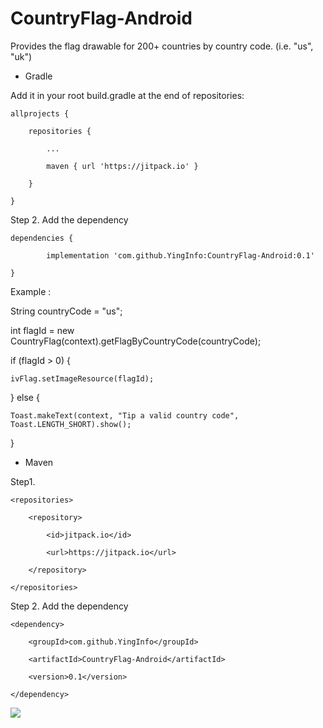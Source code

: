 # CountryFlag-Android


Provides the flag drawable for 200+ countries by country code. (i.e. "us", "uk")


- Gradle 

Add it in your root build.gradle at the end of repositories:

	allprojects {

		repositories {

			...

			maven { url 'https://jitpack.io' }

		}

	}
	
Step 2. Add the dependency

	dependencies {
	
	        implementation 'com.github.YingInfo:CountryFlag-Android:0.1'
		
	}


Example : 

String countryCode = "us";

int flagId = new CountryFlag(context).getFlagByCountryCode(countryCode);

if (flagId > 0) {

	ivFlag.setImageResource(flagId);
	
} else {

	Toast.makeText(context, "Tip a valid country code", Toast.LENGTH_SHORT).show();
	
}
		    


- Maven


Step1.

	<repositories>
	
		<repository>
		
		    <id>jitpack.io</id>
		    
		    <url>https://jitpack.io</url>
		    
		</repository>
		
	</repositories>
	
	
Step 2. Add the dependency

	<dependency>
	
	    <groupId>com.github.YingInfo</groupId>
	    
	    <artifactId>CountryFlag-Android</artifactId>
	    
	    <version>0.1</version>
	    
	</dependency>
	
	
[![](https://jitpack.io/v/YingInfo/CountryFlag-Android.svg)](https://jitpack.io/#YingInfo/CountryFlag-Android)
